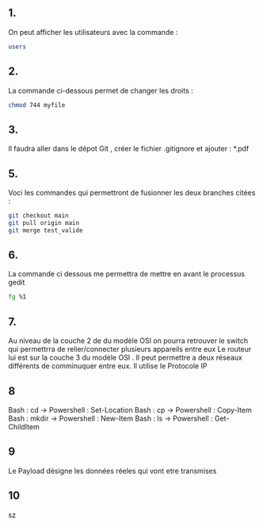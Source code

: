 ## 1.
On peut afficher les utilisateurs avec la commande : 
``` bash 
users 
```
## 2. 
La commande ci-dessous permet de changer les droits :
``` bash 
chmod 744 myfile
```
## 3.
Il faudra aller dans le dépot Git , créer le fichier .gitignore et ajouter : *.pdf

## 5.
Voci les commandes qui permettront de fusionner les deux branches citées :
 ``` bash 
git checkout main
git pull origin main
git merge test_valide
```
## 6.
La commande ci dessous me permettra de mettre en avant le processus gedit
``` bash 
fg %1
```
## 7.
Au niveau de la couche 2 de du modèle OSI on pourra retrouver le switch qui permettrra de relier/connecter plusieurs appareils entre eux
Le routeur lui est sur la couche 3 du modèle OSI . Il peut permettre a deux réseaux différents de comminuquer entre eux. Il utilise le Protocole IP

## 8 
Bash : cd -> Powershell : Set-Location
Bash : cp -> Powershell : Copy-Item
Bash : mkdir -> Powershell : New-Item
Bash : ls -> Powershell : Get-ChildItem

## 9
Le Payload désigne les données réeles qui vont etre transmises

## 10 
sz
